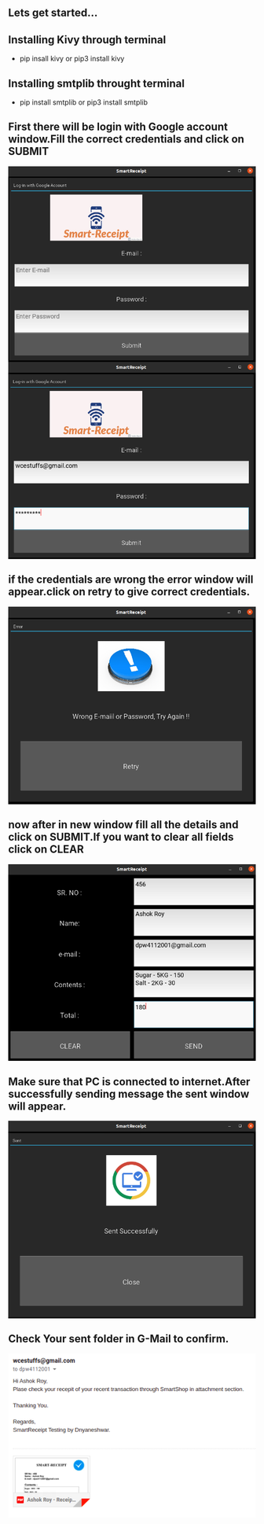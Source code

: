 ## Lets get started...
  ## Installing Kivy through terminal
   + pip insall kivy or pip3 install kivy
  ## Installing smtplib throught terminal
   + pip install smtplib or pip3 install smtplib
  ## First there will  be login with Google account window.Fill the correct credentials and click on SUBMIT
   <img src="images/1.png" align="center">
   
   <img src="images/2.png" align="center">
   
   <br>
   
  ## if the credentials are wrong the error window will appear.click on retry to give correct credentials.
  <img src="images/3.png" align="center">
  
  
   <br>
   
  ## now after in new window fill all the details and click on SUBMIT.If you want to clear all fields click on CLEAR
  <img src="images/4.png" align="center">
 
  <br>
  
  ## Make sure that PC is connected to internet.After successfully sending message the sent window will appear.
  <img src="images/5.png" align="center">


  <br>
 
  ## Check Your sent folder in G-Mail to confirm.
  <img src="images/6.png" align="center">
